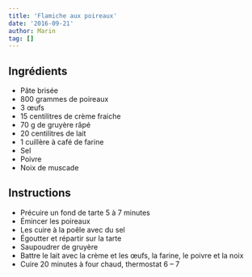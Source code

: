 ```yaml
---
title: 'Flamiche aux poireaux'
date: '2016-09-21'
author: Marin
tag: []
---
```

## Ingrédients
- Pâte brisée
- 800 grammes de poireaux
- 3 œufs
- 15 centilitres de crème fraiche
- 70 g de gruyère râpé
- 20 centilitres de lait
- 1 cuillère à café de farine
- Sel
- Poivre
- Noix de muscade

## Instructions
- Précuire un fond de tarte 5 à 7 minutes
- Émincer les poireaux
- Les cuire à la poêle avec du sel
- Égoutter et répartir sur la tarte
- Saupoudrer de gruyère
- Battre le lait avec la crème et les œufs, la farine, le poivre et la noix
- Cuire 20 minutes à four chaud, thermostat 6 – 7

